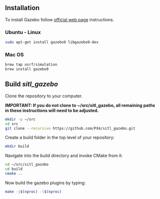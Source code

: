 ## Installation

To install Gazebo follow [official web page](http://gazebosim.org/tutorials?cat=install) instructions.

### Ubuntu - Linux

```bash
sudo apt-get install gazebo9 libgazebo9-dev
```

### Mac OS

```bash
brew tap osrf/simulation
brew install gazebo9
```
## Build *sitl_gazebo*

Clone the repository to your computer.

**IMPORTANT: If you do not clone to ~/src/sitl_gazebo, all remaining paths in these instructions will need to be adjusted.**

```bash
mkdir -p ~/src
cd src
git clone --recursive https://github.com/PX4/sitl_gazebo.git
```

Create a build folder in the top level of your repository:

```bash
mkdir build
```

Navigate into the build directory and invoke CMake from it:

```bash
cd ~/src/sitl_gazebo
cd build
cmake ..
```

Now build the gazebo plugins by typing:

```bash
make -j$(nproc) -l$(nproc)
```
